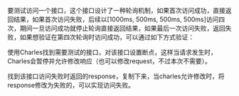 要测试访问一个接口，这个接口设计了一种轮询机制，如果首次访问成功，直接返回结果，如果首次访问失败，后续以[1000ms, 500ms, 500ms, 500ms]访问四次，期间一旦访问成功就停止轮询直接返回结果，如果最后一次访问失败，返回失败，如果想验证在第四次轮询时访问成功，可以通过如下方式验证：

使用Charles找到需要测试的接口，对该接口设置断点，这样当请求发生时，Charles会暂停并允许修改响应（也可以修改request，不过本次不需要）。

找到该接口访问失败时返回的response，复制下来，当charles允许修改时，将response修改为失败的，可以实现访问失败。